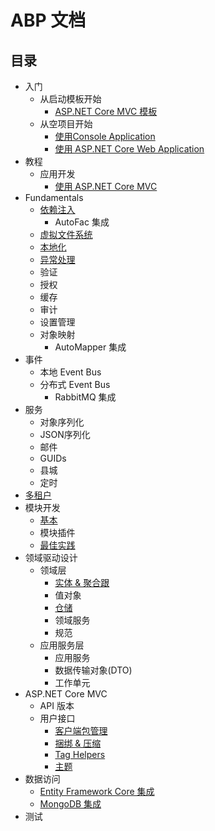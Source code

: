 ﻿# ABP 文档

## 目录

* 入门
  * 从启动模板开始
    * [ASP.NET Core MVC 模板](Getting-Started-AspNetCore-MVC-Template.cn.md)
  * 从空项目开始
    *  <a href="Getting-Started-Console-Application.cn.md" target="_blank">使用Console Application</a>
    * <a href="Getting-Started-AspNetCore-Application.cn.md" target="_blank">使用 ASP.NET Core Web Application</a>
* 教程
  * 应用开发
    * [使用 ASP.NET Core MVC](Tutorials/AspNetCore-Mvc/Part-I.cn.md)
* Fundamentals
  * <a href="Dependency-Injection.cn.md" target="_blank">依赖注入</a>
    * AutoFac 集成
  * [虚拟文件系统](Virtual-File-System.md)
  * [本地化](Localization.md)
  * [异常处理](Exception-Handling.md)
  * 验证
  * 授权
  * 缓存
  * 审计
  * 设置管理
  * 对象映射
    * AutoMapper 集成
* 事件
  * 本地 Event Bus
  * 分布式 Event Bus
    * RabbitMQ 集成
* 服务
  * 对象序列化
  * JSON序列化
  * 邮件
  * GUIDs
  * 县城
  * 定时
* [多租户](Multi-Tenancy.cn.md)
* 模块开发
  * <a href="Module-Development-Basics.cn.md" target="_blank">基本</a>
  * 模块插件
  * [最佳实践](Best-Practices/Index.cn.md)
* 领域驱动设计
  * 领域层
    * [实体 & 聚合跟](Entities.cn.md)
    * 值对象
    * [仓储](Repositories.cn.md)
    * 领域服务
    * 规范
  * 应用服务层
    * 应用服务
    * 数据传输对象(DTO)
    * 工作单元
* ASP.NET Core MVC
  * API 版本
  * 用户接口
    * [客户端包管理](AspNetCore/Client-Side-Package-Management.cn.md)
    * [捆绑 & 压缩](AspNetCore/Bundling-Minification.cn.md)
    * [Tag Helpers](Tag-Helpers.cn.md)
    * [主题](AspNetCore/Theming.cn.md)
* 数据访问
  * [Entity Framework Core 集成](Entity-Framework-Core.cn.md)
  * [MongoDB 集成](MongoDB.cn.md)
* 测试
